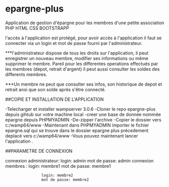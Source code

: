 # epargne-plus
Application  de gestion d'épargne pour les membres d'une petite association PHP HTML CSS BOOTSTRAPP

l'accès à l'application est protégé, pour avoir accès à l'application il faut se connecter via un
login et mot de passe fourni par l'administrateur.

***l'administrateur dispose de tous les droits sur l'application, il peut enregistrer un nouveau membre,
modifier ses informations ou même supprimer le membre. 
Pareil pour les differentes operations effectués par les membres (depot, retrait d'argent)
il peut aussi consulter les soldes des differents membres.

***Un membre ne peut que consulter ses infos, son historique de depot et retrait ansi que son solde après 
s'être connecté.

##COPIE ET INSTALLATION DE L'APPLICATION

-Telecharger et installer wampserver 3.0.6
-Cloner le repo epargne-plus depuis gihtub sur votre machine local 
-creer une base de donnée nommée epargne depuis PHPMYADMIN
-De-zipper l'archive
-Copier le dossier vers c:/wamp64/www
-Maintenant dans PHPMYADMIN importer le fichier epargne.sql qui se trouve dans le dossier 
  epargne plus précedement deplacé vers c:/wamp64/www
  -Vous pouvez maintenant lancer l'application .
  
  
  ##PARAMETRE DE CONNEXION
  
 connexion administrateur: 
                    login: admin
                    mot de passe: admin
 connexion membres : 
                    login: membre1
                    mot de passe: membre1
                    
                    login: membre2
                    mot de passe: membre2
